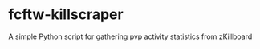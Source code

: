 fcftw-killscraper
=================

A simple Python script for gathering pvp activity statistics from zKillboard